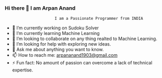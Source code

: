 ###               Hi there 👋 I am Arpan Anand


                          I am a Passionate Programmer from INDIA

- 🔭 I’m currently working on Sudoku Solver
- 🌱 I’m currently learning Machine Learning
- 👯 I’m looking to collaborate on any thing realted to Machine Learning.
- 🤔 I’m looking for help with exploring new ideas.
- 💬 Ask me about anything you want to know.
- 📫 How to reach me: arpananand1903@gmail.com 
- ⚡ Fun fact: No amount of passion can overcome a lack of technical expertise.

